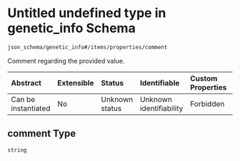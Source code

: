 # Untitled undefined type in genetic\_info Schema

```txt
json_schema/genetic_info#/items/properties/comment
```

Comment regarding the provided value.

| Abstract            | Extensible | Status         | Identifiable            | Custom Properties | Additional Properties | Access Restrictions | Defined In                                                                            |
| :------------------ | :--------- | :------------- | :---------------------- | :---------------- | :-------------------- | :------------------ | :------------------------------------------------------------------------------------ |
| Can be instantiated | No         | Unknown status | Unknown identifiability | Forbidden         | Allowed               | none                | [genetic\_info.schema.json\*](../out/genetic_info.schema.json "open original schema") |

## comment Type

`string`

